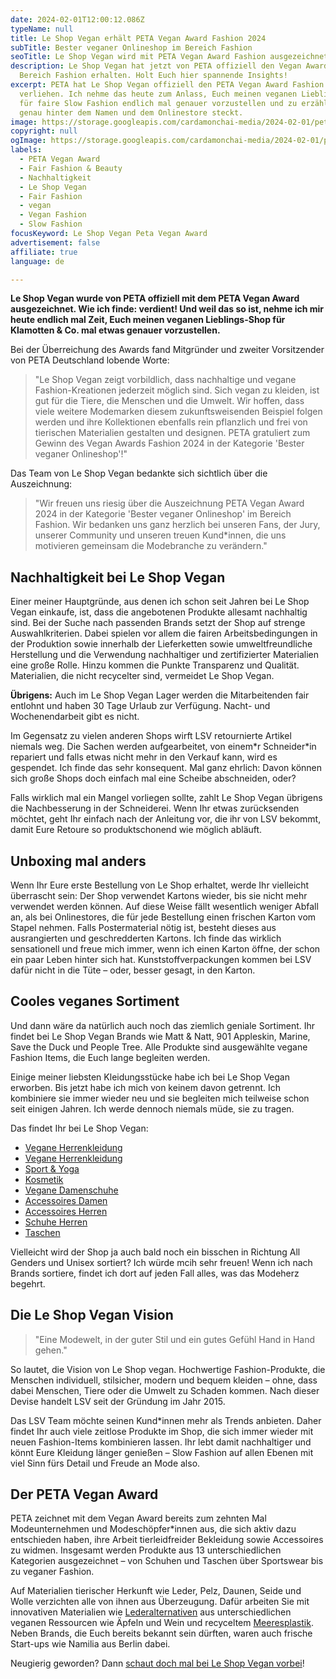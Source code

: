 ```yaml
---
date: 2024-02-01T12:00:12.086Z
typeName: null
title: Le Shop Vegan erhält PETA Vegan Award Fashion 2024
subTitle: Bester veganer Onlineshop im Bereich Fashion
seoTitle: Le Shop Vegan wird mit PETA Vegan Award Fashion ausgezeichnet
description: Le Shop Vegan hat jetzt von PETA offiziell den Vegan Award für den
  Bereich Fashion erhalten. Holt Euch hier spannende Insights!
excerpt: PETA hat Le Shop Vegan offiziell den PETA Vegan Award Fashion
  verliehen. Ich nehme das heute zum Anlass, Euch meinen veganen Lieblingsshop
  für faire Slow Fashion endlich mal genauer vorzustellen und zu erzählen, was
  genau hinter dem Namen und dem Onlinestore steckt.
image: https://storage.googleapis.com/cardamonchai-media/2024-02-01/peta-vegan-award-soundsvegan-com-jpg-imagine-080808_4b1950_1024_768/640.webp
copyright: null
ogImage: https://storage.googleapis.com/cardamonchai-media/2024-02-01/peta-vegan-award-soundsvegan-com-og-jpg-imagine-080808_471852_1200_628/640.webp
labels:
  - PETA Vegan Award
  - Fair Fashion & Beauty
  - Nachhaltigkeit
  - Le Shop Vegan
  - Fair Fashion
  - vegan
  - Vegan Fashion
  - Slow Fashion
focusKeyword: Le Shop Vegan Peta Vegan Award
advertisement: false
affiliate: true
language: de

---
```


**Le Shop Vegan wurde von PETA offiziell mit dem PETA Vegan Award ausgezeichnet. Wie ich finde: verdient! Und weil das so ist, nehme ich mir heute endlich mal Zeit, Euch meinen veganen Lieblings-Shop für Klamotten & Co. mal etwas genauer vorzustellen.**

Bei der Überreichung des Awards fand Mitgründer und zweiter Vorsitzender von PETA Deutschland lobende Worte:

> "Le Shop Vegan zeigt vorbildlich, dass nachhaltige und vegane Fashion-Kreationen jederzeit möglich sind. Sich vegan zu kleiden, ist gut für die Tiere, die Menschen und die Umwelt. Wir hoffen, dass viele weitere Modemarken diesem zukunftsweisenden Beispiel folgen werden und ihre Kollektionen ebenfalls rein pflanzlich und frei von tierischen Materialien gestalten und designen. PETA gratuliert zum Gewinn des Vegan Awards Fashion 2024 in der Kategorie 'Bester veganer Onlineshop'!"

Das Team von Le Shop Vegan bedankte sich sichtlich über die Auszeichnung:

> "Wir freuen uns riesig über die Auszeichnung PETA Vegan Award 2024 in der Kategorie 'Bester veganer Onlineshop' im Bereich Fashion. Wir bedanken uns ganz herzlich bei unseren Fans, der Jury, unserer Community und unseren treuen Kund\*innen, die uns motivieren gemeinsam die Modebranche zu verändern."

## Nachhaltigkeit bei Le Shop Vegan

Einer meiner Hauptgründe, aus denen ich schon seit Jahren bei Le Shop Vegan einkaufe, ist, dass die angebotenen Produkte allesamt nachhaltig sind. Bei der Suche nach passenden Brands setzt der Shop auf strenge Auswahlkriterien. Dabei spielen vor allem die fairen Arbeitsbedingungen in der Produktion sowie innerhalb der Lieferketten sowie umweltfreundliche Herstellung und die Verwendung nachhaltiger und zertifizierter Materialien eine große Rolle. Hinzu kommen die Punkte Transparenz und Qualität. Materialien, die nicht recycelter sind, vermeidet Le Shop Vegan.

**Übrigens:** Auch im Le Shop Vegan Lager werden die Mitarbeitenden fair entlohnt und haben 30 Tage Urlaub zur Verfügung. Nacht- und Wochenendarbeit gibt es nicht.

Im Gegensatz zu vielen anderen Shops wirft LSV retournierte Artikel niemals weg. Die Sachen werden aufgearbeitet, von einem\*r Schneider\*in repariert und falls etwas nicht mehr in den Verkauf kann, wird es gespendet. Ich finde das sehr konsequent. Mal ganz ehrlich: Davon können sich große Shops doch einfach mal eine Scheibe abschneiden, oder?

Falls wirklich mal ein Mangel vorliegen sollte, zahlt Le Shop Vegan übrigens die Nachbesserung in der Schneiderei. Wenn Ihr etwas zurücksenden möchtet, geht Ihr einfach nach der Anleitung vor, die ihr von LSV bekommt, damit Eure Retoure so produktschonend wie möglich abläuft.

## Unboxing mal anders

Wenn Ihr Eure erste Bestellung von Le Shop erhaltet, werde Ihr vielleicht überrascht sein: Der Shop verwendet Kartons wieder, bis sie nicht mehr verwendet werden können. Auf diese Weise fällt wesentlich weniger Abfall an, als bei Onlinestores, die für jede Bestellung einen frischen Karton vom Stapel nehmen. Falls Postermaterial nötig ist, besteht dieses aus ausrangierten und geschredderten Kartons. Ich finde das wirklich sensationell und freue mich immer, wenn ich einen Karton öffne, der schon ein paar Leben hinter sich hat. Kunststoffverpackungen kommen bei LSV dafür nicht in die Tüte – oder, besser gesagt, in den Karton.

## Cooles veganes Sortiment

Und dann wäre da natürlich auch noch das ziemlich geniale Sortiment. Ihr findet bei Le Shop Vegan Brands wie Matt & Natt, 901 Appleskin, Marine, Save the Duck und People Tree. Alle Produkte sind ausgewählte vegane Fashion Items, die Euch lange begleiten werden.

Einige meiner liebsten Kleidungsstücke habe ich bei Le Shop Vegan erworben. Bis jetzt habe ich mich von keinem davon getrennt. Ich kombiniere sie immer wieder neu und sie begleiten mich teilweise schon seit einigen Jahren. Ich werde dennoch niemals müde, sie zu tragen.

Das findet Ihr bei Le Shop Vegan:

- [Vegane Herrenkleidung](https://assets.ikhnaie.link/click.html?wgcampaignid=1428775&wgprogramid=293410&wgtarget=https://www.le-shop-vegan.de/vegane-damen/kleidung/)
- [Vegane Herrenkleidung](https://assets.ikhnaie.link/click.html?wgcampaignid=1428775&wgprogramid=293410&wgtarget=https://www.le-shop-vegan.de/vegane-herren/kleidung/)
- [Sport & Yoga](https://assets.ikhnaie.link/click.html?wgcampaignid=1428775&wgprogramid=293410&wgtarget=https://www.le-shop-vegan.de/vegane-damen/sport-und-yoga/)
- [Kosmetik](https://assets.ikhnaie.link/click.html?wgcampaignid=1428775&wgprogramid=293410&wgtarget=https://www.le-shop-vegan.de/vegane-damen/kosmetik/)
- [Vegane Damenschuhe](https://assets.ikhnaie.link/click.html?wgcampaignid=1428775&wgprogramid=293410&wgtarget=https://www.le-shop-vegan.de/vegane-damen/schuhe/)
- [Accessoires Damen](https://assets.ikhnaie.link/click.html?wgcampaignid=1428775&wgprogramid=293410&wgtarget=https://www.le-shop-vegan.de/vegane-damen/accessoires/)
- [Accessoires Herren](https://assets.ikhnaie.link/click.html?wgcampaignid=1428775&wgprogramid=293410&wgtarget=https://www.le-shop-vegan.de/vegane-taschen/herrenportemonnaies/)
- [Schuhe Herren](https://assets.ikhnaie.link/click.html?wgcampaignid=1428775&wgprogramid=293410&wgtarget=https://www.le-shop-vegan.de/vegane-herren/schuhe/)
- [Taschen](https://assets.ikhnaie.link/click.html?wgcampaignid=1428775&wgprogramid=293410&wgtarget=https://www.le-shop-vegan.de/vegane-taschen/)

Vielleicht wird der Shop ja auch bald noch ein bisschen in Richtung All Genders und Unisex sortiert? Ich würde mcih sehr freuen! Wenn ich nach Brands sortiere, findet ich dort auf jeden Fall alles, was das Modeherz begehrt.

## Die Le Shop Vegan Vision

> "Eine Modewelt, in der guter Stil und ein gutes Gefühl Hand in Hand gehen."

So lautet, die Vision von Le Shop vegan. Hochwertige Fashion-Produkte, die Menschen individuell, stilsicher, modern und bequem kleiden – ohne, dass dabei Menschen, Tiere oder die Umwelt zu Schaden kommen. Nach dieser Devise handelt LSV seit der Gründung im Jahr 2015.

Das LSV Team möchte seinen Kund\*innen mehr als Trends anbieten. Daher findet Ihr auch viele zeitlose Produkte im Shop, die sich immer wieder mit neuen Fashion-Items kombinieren lassen. Ihr lebt damit nachhaltiger und könnt Eure Kleidung länger genießen – Slow Fashion auf allen Ebenen mit viel Sinn fürs Detail und Freude an Mode also.

## Der PETA Vegan Award

PETA zeichnet mit dem Vegan Award bereits zum zehnten Mal Modeunternehmen und Modeschöpfer\*innen aus, die sich aktiv dazu entschieden haben, ihre Arbeit tierleidfreider Bekleidung sowie Accessoires zu widmen. Insgesamt werden Produkte aus 13 unterschiedlichen Kategorien ausgezeichnet – von Schuhen und Taschen über Sportswear bis zu veganer Fashion.

Auf Materialien tierischer Herkunft wie Leder, Pelz, Daunen, Seide und Wolle verzichten alle von ihnen aus Überzeugung. Dafür arbeiten Sie mit innovativen Materialien wie [Lederalternativen](/tag/veganes-leder) aus unterschiedlichen veganen Ressourcen wie Äpfeln und Wein und recyceltem [Meeresplastik](/2023/11/got-bag/). Neben Brands, die Euch bereits bekannt sein dürften, waren auch frische Start-ups wie Namilia aus Berlin dabei.

Neugierig geworden? Dann [schaut doch mal bei Le Shop Vegan vorbei](https://assets.ikhnaie.link/click.html?wgcampaignid=1428775&wgprogramid=293410&wgtarget=https://www.le-shop-vegan.de)!

